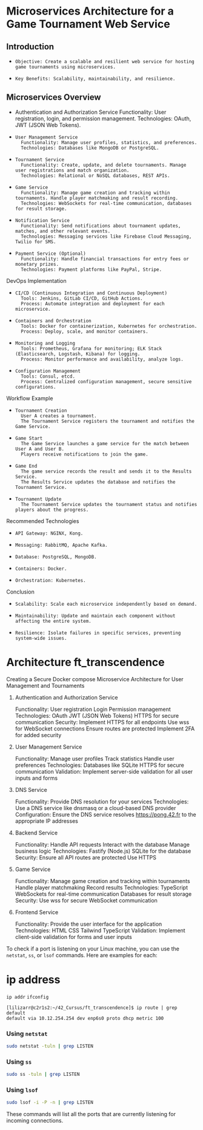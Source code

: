 # Microservices Architecture for a Game Tournament Web Service

## Introduction

*     Objective: Create a scalable and resilient web service for hosting game tournaments using microservices.
*     Key Benefits: Scalability, maintainability, and resilience.

## Microservices Overview

* Authentication and Authorization Service
        Functionality: User registration, login, and permission management.
        Technologies: OAuth, JWT (JSON Web Tokens).

*     User Management Service
        Functionality: Manage user profiles, statistics, and preferences.
        Technologies: Databases like MongoDB or PostgreSQL.

*     Tournament Service
        Functionality: Create, update, and delete tournaments. Manage user registrations and match organization.
        Technologies: Relational or NoSQL databases, REST APIs.

*     Game Service
        Functionality: Manage game creation and tracking within tournaments. Handle player matchmaking and result recording.
        Technologies: WebSockets for real-time communication, databases for result storage.

*     Notification Service
        Functionality: Send notifications about tournament updates, matches, and other relevant events.
        Technologies: Messaging services like Firebase Cloud Messaging, Twilio for SMS.

*     Payment Service (Optional)
        Functionality: Handle financial transactions for entry fees or monetary prizes.
        Technologies: Payment platforms like PayPal, Stripe.

DevOps Implementation

*     CI/CD (Continuous Integration and Continuous Deployment)
        Tools: Jenkins, GitLab CI/CD, GitHub Actions.
        Process: Automate integration and deployment for each microservice.

*     Containers and Orchestration
        Tools: Docker for containerization, Kubernetes for orchestration.
        Process: Deploy, scale, and monitor containers.

*     Monitoring and Logging
        Tools: Prometheus, Grafana for monitoring; ELK Stack (Elasticsearch, Logstash, Kibana) for logging.
        Process: Monitor performance and availability, analyze logs.

*     Configuration Management
        Tools: Consul, etcd.
        Process: Centralized configuration management, secure sensitive configurations.

Workflow Example

*     Tournament Creation
        User A creates a tournament.
        The Tournament Service registers the tournament and notifies the Game Service.

*     Game Start
        The Game Service launches a game service for the match between User A and User B.
        Players receive notifications to join the game.

*     Game End
        The game service records the result and sends it to the Results Service.
        The Results Service updates the database and notifies the Tournament Service.

*     Tournament Update
        The Tournament Service updates the tournament status and notifies players about the progress.

Recommended Technologies

*     API Gateway: NGINX, Kong.
*     Messaging: RabbitMQ, Apache Kafka.
*     Database: PostgreSQL, MongoDB.
*     Containers: Docker.
*     Orchestration: Kubernetes.

Conclusion

*     Scalability: Scale each microservice independently based on demand.
*     Maintainability: Update and maintain each component without affecting the entire system.
*     Resilience: Isolate failures in specific services, preventing system-wide issues.

# Architecture ft_transcendence

Creating a Secure Docker compose Microservice Architecture for User Management and Tournaments

1. Authentication and Authorization Service

    Functionality:
        User registration
        Login
        Permission management
    Technologies:
        OAuth
        JWT (JSON Web Tokens)
        HTTPS for secure communication
    Security:
        Implement HTTPS for all endpoints
        Use wss for WebSocket connections
        Ensure routes are protected
        Implement 2FA for added security

2. User Management Service

    Functionality:
        Manage user profiles
        Track statistics
        Handle user preferences
    Technologies:
        Databases like SQLite
        HTTPS for secure communication
    Validation:
        Implement server-side validation for all user inputs and forms

3. DNS Service

    Functionality:
        Provide DNS resolution for your services
    Technologies:
        Use a DNS service like dnsmasq or a cloud-based DNS provider
    Configuration:
        Ensure the DNS service resolves https://pong.42.fr to the appropriate IP addresses

4. Backend Service

    Functionality:
        Handle API requests
        Interact with the database
        Manage business logic
    Technologies:
        Fastify (Node.js)
        SQLite for the database
    Security:
        Ensure all API routes are protected
        Use HTTPS

5. Game Service

    Functionality:
        Manage game creation and tracking within tournaments
        Handle player matchmaking
        Record results
    Technologies:
        TypeScript
        WebSockets for real-time communication
        Databases for result storage
    Security:
        Use wss for secure WebSocket communication

6. Frontend Service

    Functionality:
        Provide the user interface for the application
    Technologies:
        HTML
        CSS
        Tailwind
        TypeScript
    Validation:
        Implement client-side validation for forms and user inputs

<!--######################################################### -->

To check if a port is listening on your Linux machine, you can use the `netstat`, `ss`, or `lsof` commands. Here are examples for each:

# ip address
`ip addr`
`ifconfig`
```
[lilizarr@c2r1s2:~/42_Cursus/ft_transcendence]$ ip route | grep default
default via 10.12.254.254 dev enp6s0 proto dhcp metric 100 
```

### Using `netstat`
```sh
sudo netstat -tuln | grep LISTEN
```

### Using `ss`
```sh
sudo ss -tuln | grep LISTEN
```

### Using `lsof`
```sh
sudo lsof -i -P -n | grep LISTEN
```

These commands will list all the ports that are currently listening for incoming connections.